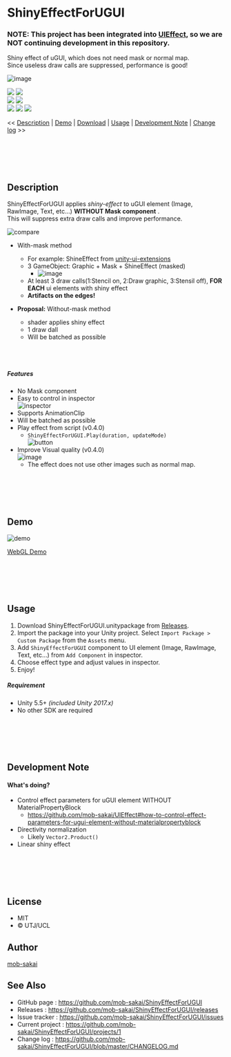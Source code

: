 ShinyEffectForUGUI
===

### NOTE: This project has been integrated into [UIEffect](https://github.com/mob-sakai/UIEffect), so we are NOT continuing development in this repository.

Shiny effect of uGUI, which does not need mask or normal map.  
Since useless draw calls are suppressed, performance is good!

![image](https://user-images.githubusercontent.com/12690315/40470027-4335bbf6-5f6d-11e8-8b8f-a130654d67db.png)

[![](https://img.shields.io/github/release/mob-sakai/ShinyEffectForUGUI.svg?label=latest%20version)](https://github.com/mob-sakai/ShinyEffectForUGUI/release)
[![](https://img.shields.io/github/release-date/mob-sakai/ShinyEffectForUGUI.svg)](https://github.com/mob-sakai/ShinyEffectForUGUI/releases)  
![](https://img.shields.io/badge/requirement-Unity%205.5%2B-green.svg)
[![](https://img.shields.io/github/license/mob-sakai/ShinyEffectForUGUI.svg)](https://github.com/mob-sakai/ShinyEffectForUGUI/blob/master/LICENSE.txt)  
[![](https://img.shields.io/github/last-commit/mob-sakai/ShinyEffectForUGUI/develop.svg?label=last%20commit)](https://github.com/mob-sakai/ShinyEffectForUGUI/commits/develop)
[![](https://img.shields.io/github/issues/mob-sakai/ShinyEffectForUGUI.svg)](https://github.com/mob-sakai/ShinyEffectForUGUI/issues)
[![](https://img.shields.io/github/commits-since/mob-sakai/ShinyEffectForUGUI/latest.svg)](https://github.com/mob-sakai/ShinyEffectForUGUI/compare/master...develop)


<< [Description](#Description) | [Demo](#demo) | [Download](https://github.com/mob-sakai/ShinyEffectForUGUI/releases) | [Usage](#usage) | [Development Note](#development-note) | [Change log](https://github.com/mob-sakai/ShinyEffectForUGUI/blob/develop/CHANGELOG.md) >>



<br><br><br><br>
## Description

ShinyEffectForUGUI applies _shiny-effect_ to uGUI element (Image, RawImage, Text, etc...) **WITHOUT Mask component** .  
This will suppress extra draw calls and improve performance.

![compare](https://user-images.githubusercontent.com/12690315/40418786-39ad8b04-5ebe-11e8-91b9-2246a3d08a8c.gif)

* With-mask method
    * For example: ShineEffect from [unity-ui-extensions](https://bitbucket.org/UnityUIExtensions/unity-ui-extensions)
    * 3 GameObject: Graphic + Mask + ShineEffect (masked)
        * ![image](https://user-images.githubusercontent.com/12690315/38498601-ec56963e-3c3f-11e8-9eb4-4723389032f2.png)
    * At least 3 draw calls(1:Stencil on, 2:Draw graphic, 3:Stensil off), **FOR EACH** ui elements with shiny effect
    * **Artifacts on the edges!**  

* **Proposal:** Without-mask method
    * shader applies shiny effect
    * 1 draw dall
    * Will be batched as possible

<br><br>
##### Features

* No Mask component
* Easy to control in inspector  
![inspector](https://user-images.githubusercontent.com/12690315/40481130-65978b02-5f8b-11e8-90f3-02cf73107c4b.gif)
* Supports AnimationClip
* Will be batched as possible
* Play effect from script (v0.4.0)
    * `ShinyEffectForUGUI.Play(duration, updateMode)`  
    ![button](https://user-images.githubusercontent.com/12690315/40482409-a97b1a56-5f8f-11e8-819d-e75a40fd4fc5.gif)
* Improve Visual quality (v0.4.0)  
![image](https://user-images.githubusercontent.com/12690315/40473559-7416b086-5f77-11e8-97e4-d0de6137ea28.gif)
    * The effect does not use other images such as normal map.



<br><br><br><br>
## Demo

![demo](https://user-images.githubusercontent.com/12690315/40488848-a6e8bbe6-5fa2-11e8-9a3e-0e3e57eb2385.gif)

[WebGL Demo](http://mob-sakai.github.io/ShinyEffectForUGUI/)



<br><br><br><br>
## Usage

1. Download ShinyEffectForUGUI.unitypackage from [Releases](https://github.com/mob-sakai/ShinyEffectForUGUI/releases).
1. Import the package into your Unity project. Select `Import Package > Custom Package` from the `Assets` menu.
1. Add `ShinyEffectForUGUI` component to UI element (Image, RawImage, Text, etc...) from `Add Component` in inspector.
1. Choose effect type and adjust values in inspector.  
1. Enjoy!


##### Requirement

* Unity 5.5+ *(included Unity 2017.x)*
* No other SDK are required



<br><br><br><br>
## Development Note

#### What's doing?

* Control effect parameters for uGUI element WITHOUT MaterialPropertyBlock
    * https://github.com/mob-sakai/UIEffect#how-to-control-effect-parameters-for-ugui-element-without-materialpropertyblock
* Directivity normalization
    * Likely `Vector2.Product()`
* Linear shiny effect



<br><br><br><br>
## License

* MIT
* © UTJ/UCL



## Author

[mob-sakai](https://github.com/mob-sakai)



## See Also

* GitHub page : https://github.com/mob-sakai/ShinyEffectForUGUI
* Releases : https://github.com/mob-sakai/ShinyEffectForUGUI/releases
* Issue tracker : https://github.com/mob-sakai/ShinyEffectForUGUI/issues
* Current project : https://github.com/mob-sakai/ShinyEffectForUGUI/projects/1
* Change log : https://github.com/mob-sakai/ShinyEffectForUGUI/blob/master/CHANGELOG.md

